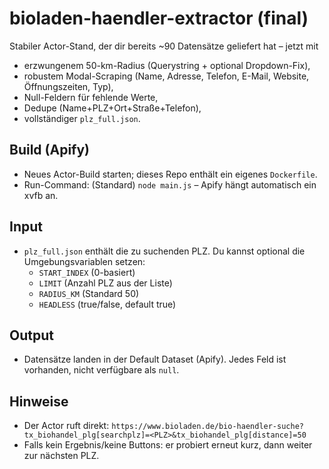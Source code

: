 # bioladen-haendler-extractor (final)

Stabiler Actor-Stand, der dir bereits ~90 Datensätze geliefert hat – jetzt mit
- erzwungenem 50-km-Radius (Querystring + optional Dropdown-Fix),
- robustem Modal-Scraping (Name, Adresse, Telefon, E-Mail, Website, Öffnungszeiten, Typ),
- Null-Feldern für fehlende Werte,
- Dedupe (Name+PLZ+Ort+Straße+Telefon),
- vollständiger `plz_full.json`.

## Build (Apify)
- Neues Actor-Build starten; dieses Repo enthält ein eigenes `Dockerfile`.
- Run-Command: (Standard) `node main.js` – Apify hängt automatisch ein xvfb an.

## Input
- `plz_full.json` enthält die zu suchenden PLZ. Du kannst optional die Umgebungsvariablen setzen:
  - `START_INDEX` (0-basiert)
  - `LIMIT` (Anzahl PLZ aus der Liste)
  - `RADIUS_KM` (Standard 50)
  - `HEADLESS` (true/false, default true)

## Output
- Datensätze landen in der Default Dataset (Apify). Jedes Feld ist vorhanden, nicht verfügbare als `null`.

## Hinweise
- Der Actor ruft direkt: `https://www.bioladen.de/bio-haendler-suche?tx_biohandel_plg[searchplz]=<PLZ>&tx_biohandel_plg[distance]=50`
- Falls kein Ergebnis/keine Buttons: er probiert erneut kurz, dann weiter zur nächsten PLZ.
